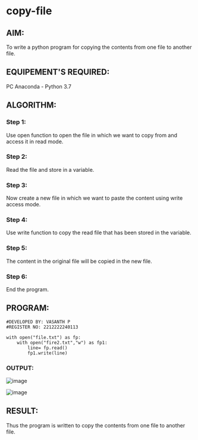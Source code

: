 # copy-file
## AIM:
To write a python program for copying the contents from one file to another file.
## EQUIPEMENT'S REQUIRED: 
PC
Anaconda - Python 3.7
## ALGORITHM: 

### Step 1:
Use open function to open the file in which we want to copy from and access it in read mode.

### Step 2: 
Read the file and store in a variable.
 
### Step 3: 
Now create a new file in which we want to paste the content using write access mode.

### Step 4:  
Use write function to copy the read file that has been stored in the variable.

### Step 5: 
The content in the original file will be copied in the new file.

### Step 6: 
End the program.



## PROGRAM:
```
#DEVELOPED BY: VASANTH P
#REGISTER NO: 2212222240113

with open("file.txt") as fp:
    with open("fire2.txt","w") as fp1:
        line= fp.read()
        fp1.write(line)
```

### OUTPUT:

![image](https://github.com/Vasanthpushpa/copy-file/assets/119291100/0d6a4233-0ae7-4088-8329-9aa7a1c92ded)

![image](https://github.com/Vasanthpushpa/copy-file/assets/119291100/5972a785-047d-4017-8507-079437d2d4e7)



## RESULT:
Thus the program is written to copy the contents from one file to another file.
